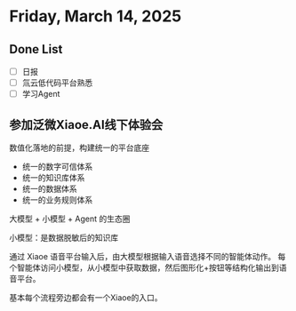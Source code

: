 # Friday, March 14, 2025

## Done List

- [ ] 日报
- [ ] 氚云低代码平台熟悉
- [ ] 学习Agent

## 参加泛微Xiaoe.AI线下体验会

数值化落地的前提，构建统一的平台底座

- 统一的数字可信体系
- 统一的知识库体系
- 统一的数据体系
- 统一的业务规则体系

大模型 + 小模型 + Agent 的生态圈

小模型：是数据脱敏后的知识库

通过 Xiaoe 语音平台输入后，由大模型根据输入语音选择不同的智能体动作。
每个智能体访问小模型，从小模型中获取数据，然后图形化+按钮等结构化输出到语音平台。

基本每个流程旁边都会有一个Xiaoe的入口。
